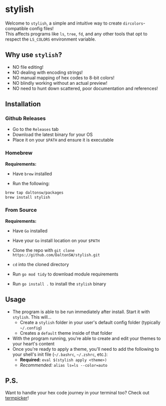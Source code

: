 # stylish

Welcome to `stylish`, a simple and intuitive way to create `dircolors`-compatible config files!  
This affects programs like `ls`, `tree`, `fd`, and any other tools that opt to respect the `LS_COLORS` environment variable.

## Why use `stylish`?

- NO file editing!
- NO dealing with encoding strings!
- NO manual mapping of hex codes to 8-bit colors!
- NO blindly working without an actual preview!
- NO need to hunt down scattered, poor documentation and references!

## Installation

### Github Releases

- Go to the `Releases` tab
- Download the latest binary for your OS
- Place it on your `$PATH` and ensure it is executable

### Homebrew

**Requirements:**
- Have `brew` installed

- Run the following:
```sh
brew tap daltonsw/packages
brew install stylish
```

### From Source

**Requirements:**
- Have `Go` installed
- Have your `Go` install location on your `$PATH`

- Clone the repo with `git clone https://github.com/DaltonSW/stylish.git`
- `cd` into the cloned directory
- Run `go mod tidy` to download module requirements
- Run `go install .` to install the `stylish` binary

## Usage

- The program is able to be run immediately after install. Start it with `stylish`. This will...
    - Create a `stylish` folder in your user's default config folder (typically `~/.config`)
    - Creates a `default` theme inside of that folder
- With the program running, you're able to create and edit your themes to your heart's content
- Once you're ready to apply a theme, you'll need to add the following to your shell's init file (`~/.bashrc`, `~/.zshrc`, etc.):
    - **Required:** `eval $(stylish apply <theme>)`
    - *Recommended:* `alias ls=ls --color=auto`

## P.S.

Want to handle your hex code journey in your terminal too? Check out [termpicker](https://github.com/ChausseBenjamin/termpicker)!
